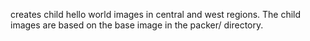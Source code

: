 creates child hello world images in central and west regions. The child images are based on the base image in the packer/ directory.

